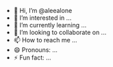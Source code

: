 - 👋 Hi, I’m @aleealone
- 👀 I’m interested in ...
- 🌱 I’m currently learning ...
- 💞️ I’m looking to collaborate on ...
- 📫 How to reach me ...
- 😄 Pronouns: ...
- ⚡ Fun fact: ...

<!---
aleealone/aleealone is a ✨ special ✨ repository because its `README.md` (this file) appears on your GitHub profile.
You can click the Preview link to take a look at your changes.
--->
